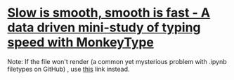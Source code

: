 # [Slow is smooth, smooth is fast - A data driven mini-study of typing speed with MonkeyType](Summary.ipynb)

Note: If the file won't render (a common yet mysterious problem with .ipynb filetypes on GitHub) , use [this](https://nbviewer.org/github/jackcooperusesvim/monkeytype-analysis/blob/main/Graphs.ipynb) link instead.
